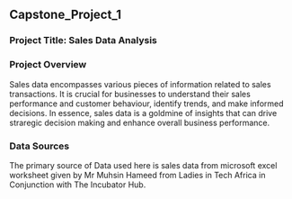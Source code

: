 ## Capstone_Project_1

### Project Title: Sales Data Analysis

### Project Overview
Sales data encompasses various pieces of information related to sales transactions. It is crucial for businesses to understand their sales performance and customer behaviour, identify trends, and make informed decisions. In essence, sales data is a goldmine of insights that can drive straregic decision making and enhance overall business performance.

### Data Sources
The primary source of Data used here is sales data from microsoft excel worksheet given by Mr Muhsin Hameed from Ladies in Tech Africa in Conjunction with The Incubator Hub.

